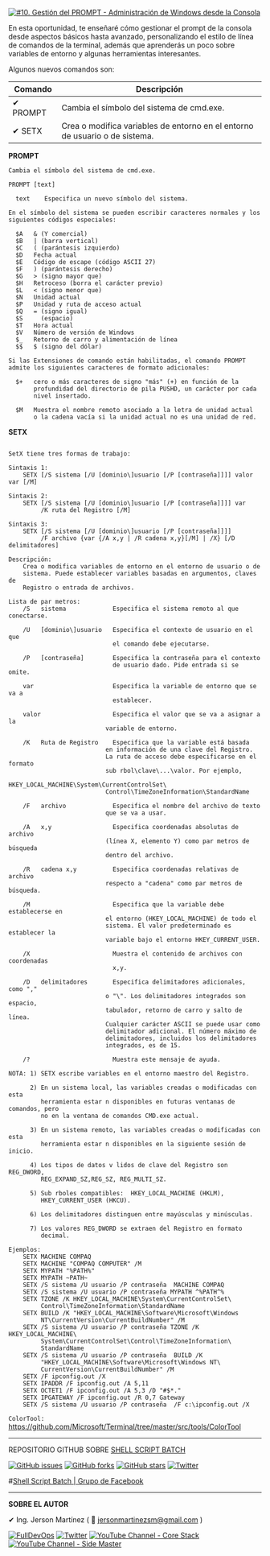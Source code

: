 [![#10. Gestión del PROMPT - Administración de Windows desde la Consola](https://img.youtube.com/vi/q71bisp9q4c/maxresdefault.jpg)](https://youtu.be/q71bisp9q4c "#10. Gestión del PROMPT - Administración de Windows desde la Consola")

En esta oportunidad, te enseñaré cómo gestionar el prompt de la consola desde aspectos básicos hasta avanzado, personalizando el estilo de línea de comandos de la terminal, además que aprenderás un poco sobre variables de entorno y algunas herramientas interesantes.

Algunos nuevos comandos son: 

Comando | Descripción
------------ | -------------
✔ PROMPT | Cambia el símbolo del sistema de cmd.exe.
✔ SETX | Crea o modifica variables de entorno en el entorno de usuario o de sistema.

**PROMPT**

```
Cambia el símbolo del sistema de cmd.exe.

PROMPT [text]

  text    Especifica un nuevo símbolo del sistema.

En el símbolo del sistema se pueden escribir caracteres normales y los siguientes códigos especiales:

  $A   & (Y comercial)
  $B   | (barra vertical)
  $C   ( (parántesis izquierdo)
  $D   Fecha actual
  $E   Código de escape (código ASCII 27)
  $F   ) (parántesis derecho)
  $G   > (signo mayor que)
  $H   Retroceso (borra el carácter previo)
  $L   < (signo menor que)
  $N   Unidad actual
  $P   Unidad y ruta de acceso actual
  $Q   = (signo igual)
  $S     (espacio)
  $T   Hora actual
  $V   Número de versión de Windows
  $_   Retorno de carro y alimentación de línea
  $$   $ (signo del dólar)

Si las Extensiones de comando están habilitadas, el comando PROMPT
admite los siguientes caracteres de formato adicionales:

  $+   cero o más caracteres de signo "más" (+) en función de la
       profundidad del directorio de pila PUSHD, un carácter por cada 
       nivel insertado.

  $M   Muestra el nombre remoto asociado a la letra de unidad actual
       o la cadena vacía si la unidad actual no es una unidad de red.
```

**SETX**

```

SetX tiene tres formas de trabajo: 

Sintaxis 1:
    SETX [/S sistema [/U [dominio\]usuario [/P [contraseña]]]] valor var [/M]

Sintaxis 2:
    SETX [/S sistema [/U [dominio\]usuario [/P [contraseña]]]] var
         /K ruta del Registro [/M]

Sintaxis 3:
    SETX [/S sistema [/U [dominio\]usuario [/P [contraseña]]]]
         /F archivo {var {/A x,y | /R cadena x,y}[/M] | /X} [/D delimitadores]

Descripción:
    Crea o modifica variables de entorno en el entorno de usuario o de
    sistema. Puede establecer variables basadas en argumentos, claves de
    Registro o entrada de archivos.

Lista de par metros:
    /S   sistema             Especifica el sistema remoto al que conectarse.

    /U   [dominio\]usuario   Especifica el contexto de usuario en el que
                             el comando debe ejecutarse.

    /P   [contraseña]        Especifica la contraseña para el contexto
                             de usuario dado. Pide entrada si se omite.

    var                      Especifica la variable de entorno que se va a
                             establecer.

    valor                    Especifica el valor que se va a asignar a la
                           variable de entorno.

    /K   Ruta de Registro    Especifica que la variable está basada
                           en información de una clave del Registro.
                           La ruta de acceso debe especificarse en el formato
                           sub rbol\clave\...\valor. Por ejemplo,
                           HKEY_LOCAL_MACHINE\System\CurrentControlSet\
                           Control\TimeZoneInformation\StandardName

    /F   archivo             Especifica el nombre del archivo de texto
                           que se va a usar.

    /A   x,y                 Especifica coordenadas absolutas de archivo
                           (línea X, elemento Y) como par metros de búsqueda 
                           dentro del archivo.

    /R   cadena x,y          Especifica coordenadas relativas de archivo
                           respecto a "cadena" como par metros de búsqueda.

    /M                       Especifica que la variable debe establecerse en
                           el entorno (HKEY_LOCAL_MACHINE) de todo el
                           sistema. El valor predeterminado es establecer la
                           variable bajo el entorno HKEY_CURRENT_USER. 
                           
    /X                       Muestra el contenido de archivos con coordenadas
                             x,y.

    /D   delimitadores       Especifica delimitadores adicionales, como ","
                           o "\". Los delimitadores integrados son espacio,
                           tabulador, retorno de carro y salto de línea. 
                           Cualquier carácter ASCII se puede usar como
                           delimitador adicional. El número máximo de
                           delimitadores, incluidos los delimitadores
                           integrados, es de 15.

    /?                       Muestra este mensaje de ayuda.

NOTA: 1) SETX escribe variables en el entorno maestro del Registro.

      2) En un sistema local, las variables creadas o modificadas con esta
         herramienta estar n disponibles en futuras ventanas de comandos, pero 
         no en la ventana de comandos CMD.exe actual.

      3) En un sistema remoto, las variables creadas o modificadas con esta
         herramienta estar n disponibles en la siguiente sesión de inicio.

      4) Los tipos de datos v lidos de clave del Registro son REG_DWORD,
         REG_EXPAND_SZ,REG_SZ, REG_MULTI_SZ.

      5) Sub rboles compatibles:  HKEY_LOCAL_MACHINE (HKLM),
         HKEY_CURRENT_USER (HKCU).

      6) Los delimitadores distinguen entre mayúsculas y minúsculas.

      7) Los valores REG_DWORD se extraen del Registro en formato 
         decimal.

Ejemplos:
    SETX MACHINE COMPAQ 
    SETX MACHINE "COMPAQ COMPUTER" /M
    SETX MYPATH "%PATH%"
    SETX MYPATH ~PATH~
    SETX /S sistema /U usuario /P contraseña  MACHINE COMPAQ 
    SETX /S sistema /U usuario /P contraseña MYPATH ^%PATH^% 
    SETX TZONE /K HKEY_LOCAL_MACHINE\System\CurrentControlSet\
         Control\TimeZoneInformation\StandardName
    SETX BUILD /K "HKEY_LOCAL_MACHINE\Software\Microsoft\Windows
         NT\CurrentVersion\CurrentBuildNumber" /M
    SETX /S sistema /U usuario /P contraseña TZONE /K HKEY_LOCAL_MACHINE\
         System\CurrentControlSet\Control\TimeZoneInformation\
         StandardName
    SETX /S sistema /U usuario /P contraseña  BUILD /K 
         "HKEY_LOCAL_MACHINE\Software\Microsoft\Windows NT\
         CurrentVersion\CurrentBuildNumber" /M
    SETX /F ipconfig.out /X 
    SETX IPADDR /F ipconfig.out /A 5,11 
    SETX OCTET1 /F ipconfig.out /A 5,3 /D "#$*." 
    SETX IPGATEWAY /F ipconfig.out /R 0,7 Gateway
    SETX /S sistema /U usuario /P contraseña  /F c:\ipconfig.out /X
```


`ColorTool:` https://github.com/Microsoft/Terminal/tree/master/src/tools/ColorTool

---

REPOSITORIO GITHUB SOBRE <a href="https://github.com/jersonmartinez/ShellScriptBatch" target="_blank">SHELL SCRIPT BATCH</a>

<a href="https://github.com/jersonmartinez/ShellScriptBatch/issues" target="_blank"><img alt="GitHub issues" src="https://img.shields.io/github/issues/jersonmartinez/ShellScriptBatch"></a>
<a href="https://github.com/jersonmartinez/ShellScriptBatch/network" target="_blank"><img alt="GitHub forks" src="https://img.shields.io/github/forks/jersonmartinez/ShellScriptBatch"></a>
<a href="https://github.com/jersonmartinez/ShellScriptBatch/stargazers" target="_blank"><img alt="GitHub stars" src="https://img.shields.io/github/stars/jersonmartinez/ShellScriptBatch"></a>
<a href="https://twitter.com/intent/tweet?text=Wow:&url=https%3A%2F%2Fgithub.com%2Fjersonmartinez%2FShellScriptBatch" target="_blank"><img alt="Twitter" src="https://img.shields.io/twitter/url?style=social&url=https%3A%2F%2Fgithub.com%2Fjersonmartinez%2FShellScriptBatch"></a>

#<a href="https://www.facebook.com/groups/ShellScriptBatch/" target="_blank">Shell Script Batch | Grupo de Facebook</a>

---

**SOBRE EL AUTOR**

✔ Ing. Jerson Martínez ( 💌 jersonmartinezsm@gmail.com )

<a href="https://www.fulldevops.es/?suscribirse" target="_blank"><img alt="FullDevOps" src="https://img.shields.io/twitter/url?color=9cf&label=%40FullDevOps&logo=FullDevOps&logoColor=informational&style=for-the-badge&url=https%3A%2F%2Ftwitter.com%2Fantoniomorenosm"></a>
<a href="https://twitter.com/antoniomorenosm" target="_blank"><img alt="Twitter" src="https://img.shields.io/twitter/url?color=9cf&label=%40antoniomorenosm&logo=Side%20Master&logoColor=yellow&style=for-the-badge&url=https%3A%2F%2Ftwitter.com%2Fantoniomorenosm"></a>
<a href="https://www.youtube.com/user/gvideosmtutorialesgm/videos" target="_blank"><img alt="YouTube Channel - Core Stack" src="https://img.shields.io/twitter/url?color=red&label=%40Core%20Stack&logo=Side%20Master&logoColor=yellow&style=for-the-badge&url=https%3A%2F%2Ftwitter.com%2Fantoniomorenosm"></a>
<a href="https://www.youtube.com/user/sidemastersupremo/videos" target="_blank"><img alt="YouTube Channel - Side Master" src="https://img.shields.io/twitter/url?color=red&label=%40Side%20Master&logo=Side%20Master&logoColor=yellow&style=for-the-badge&url=https%3A%2F%2Ftwitter.com%2Fantoniomorenosm"></a>
